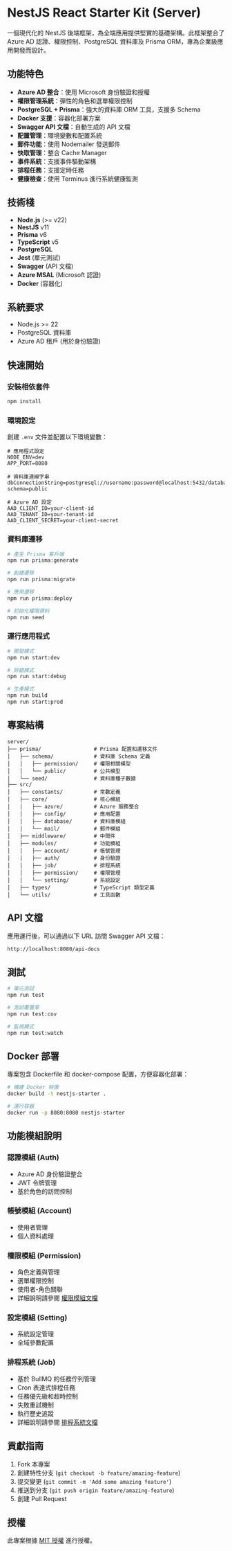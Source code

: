 # NestJS React Starter Kit (Server)

一個現代化的 NestJS 後端框架，為全端應用提供堅實的基礎架構。此框架整合了 Azure AD 認證、權限控制、PostgreSQL 資料庫及 Prisma ORM，專為企業級應用開發而設計。

## 功能特色

- **Azure AD 整合**：使用 Microsoft 身份驗證和授權
- **權限管理系統**：彈性的角色和選單權限控制
- **PostgreSQL + Prisma**：強大的資料庫 ORM 工具，支援多 Schema
- **Docker 支援**：容器化部署方案
- **Swagger API 文檔**：自動生成的 API 文檔
- **配置管理**：環境變數和配置系統
- **郵件功能**：使用 Nodemailer 發送郵件
- **快取管理**：整合 Cache Manager
- **事件系統**：支援事件驅動架構
- **排程任務**：支援定時任務
- **健康檢查**：使用 Terminus 進行系統健康監測

## 技術棧

- **Node.js** (>= v22)
- **NestJS** v11
- **Prisma** v6
- **TypeScript** v5
- **PostgreSQL**
- **Jest** (單元測試)
- **Swagger** (API 文檔)
- **Azure MSAL** (Microsoft 認證)
- **Docker** (容器化)

## 系統要求

- Node.js >= 22
- PostgreSQL 資料庫
- Azure AD 租戶 (用於身份驗證)

## 快速開始

### 安裝相依套件

```bash
npm install
```

### 環境設定

創建 `.env` 文件並配置以下環境變數：

```env
# 應用程式設定
NODE_ENV=dev
APP_PORT=8080

# 資料庫連線字串
dbConnectionString=postgresql://username:password@localhost:5432/database?schema=public

# Azure AD 設定
AAD_CLIENT_ID=your-client-id
AAD_TENANT_ID=your-tenant-id
AAD_CLIENT_SECRET=your-client-secret
```

### 資料庫遷移

```bash
# 產生 Prisma 客戶端
npm run prisma:generate

# 創建遷移
npm run prisma:migrate

# 應用遷移
npm run prisma:deploy

# 初始化權限資料
npm run seed
```

### 運行應用程式

```bash
# 開發模式
npm run start:dev

# 除錯模式
npm run start:debug

# 生產模式
npm run build
npm run start:prod
```

## 專案結構

```text
server/
├── prisma/                 # Prisma 配置和遷移文件
│   ├── schema/             # 資料庫 Schema 定義
│   │   ├── permission/     # 權限相關模型
│   │   └── public/         # 公共模型
│   └── seed/               # 資料庫種子數據
├── src/
│   ├── constants/          # 常數定義
│   ├── core/               # 核心模組
│   │   ├── azure/          # Azure 服務整合
│   │   ├── config/         # 應用配置
│   │   ├── database/       # 資料庫模組
│   │   └── mail/           # 郵件模組
│   ├── middleware/         # 中間件
│   ├── modules/            # 功能模組
│   │   ├── account/        # 帳號管理
│   │   ├── auth/           # 身份驗證
│   │   ├── job/            # 排程系統
│   │   ├── permission/     # 權限管理
│   │   └── setting/        # 系統設定
│   ├── types/              # TypeScript 類型定義
│   └── utils/              # 工具函數
```

## API 文檔

應用運行後，可以通過以下 URL 訪問 Swagger API 文檔：

```bash
http://localhost:8080/api-docs
```

## 測試

```bash
# 單元測試
npm run test

# 測試覆蓋率
npm run test:cov

# 監視模式
npm run test:watch
```

## Docker 部署

專案包含 Dockerfile 和 docker-compose 配置，方便容器化部署：

```bash
# 構建 Docker 映像
docker build -t nestjs-starter .

# 運行容器
docker run -p 8080:8080 nestjs-starter
```

## 功能模組說明

### 認證模組 (Auth)

- Azure AD 身份驗證整合
- JWT 令牌管理
- 基於角色的訪問控制

### 帳號模組 (Account)

- 使用者管理
- 個人資料處理

### 權限模組 (Permission)

- 角色定義與管理
- 選單權限控制
- 使用者-角色關聯
- 詳細說明請參閱 [權限模組文檔](/server/src/modules/permission/README.md)

### 設定模組 (Setting)

- 系統設定管理
- 全域參數配置

### 排程系統 (Job)

- 基於 BullMQ 的任務佇列管理
- Cron 表達式排程任務
- 任務優先級和超時控制
- 失敗重試機制
- 執行歷史追蹤
- 詳細說明請參閱 [排程系統文檔](/server/src/modules/job/README.md)

## 貢獻指南

1. Fork 本專案
2. 創建特性分支 (`git checkout -b feature/amazing-feature`)
3. 提交變更 (`git commit -m 'Add some amazing feature'`)
4. 推送到分支 (`git push origin feature/amazing-feature`)
5. 創建 Pull Request

## 授權

此專案根據 [MIT 授權](LICENSE) 進行授權。
